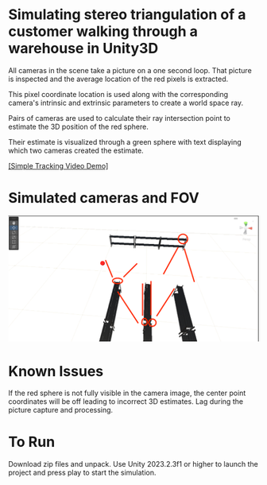 # Simulating stereo triangulation of a customer walking through a warehouse in Unity3D

All cameras in the scene take a picture on a one second loop. That picture is inspected and the average location of the red pixels is extracted.

This pixel coordinate location is used along with the corresponding camera's intrinsic and extrinsic parameters to create a world space ray. 

Pairs of cameras are used to calculate their ray intersection point to estimate the 3D position of the red sphere. 

Their estimate is visualized through a green sphere with text displaying which two cameras created the estimate. 


[[Simple Tracking Video Demo]](https://vimeo.com/971942725?share=copy)


# Simulated cameras and FOV
![Camera FOVs iin order from left to right: C1, C2, C3 and C4](Media/CameraFOV.png)


# Known Issues 
If the red sphere is not fully visible in the camera image, the center point coordinates will be off leading to incorrect 3D estimates. 
Lag during the picture capture and processing. 


# To Run 
Download zip files and unpack. Use Unity 2023.2.3f1 or higher to launch the project and press play to start the simulation.
